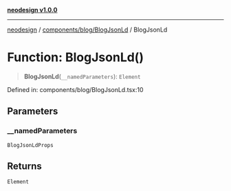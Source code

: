 [**neodesign v1.0.0**](../../../../README.md)

***

[neodesign](../../../../modules.md) / [components/blog/BlogJsonLd](../README.md) / BlogJsonLd

# Function: BlogJsonLd()

> **BlogJsonLd**(`__namedParameters`): `Element`

Defined in: components/blog/BlogJsonLd.tsx:10

## Parameters

### \_\_namedParameters

`BlogJsonLdProps`

## Returns

`Element`
